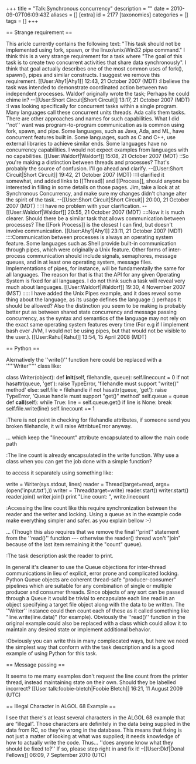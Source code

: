 +++
title = "Talk:Synchronous concurrency"
description = ""
date = 2010-09-07T06:09:43Z
aliases = []
[extra]
id = 2177
[taxonomies]
categories = []
tags = []
+++

== Strange requirement ==

This aricle currently contains the following text: "This task should not be implemented using fork, spawn, or the linux/unix/Win32 pipe command." I think this is a very strange requirement for a task where "The goal of this task is to create two concurrent activities that share data synchronously". I think that goal actually describes one of the most common uses of fork(), spawn(), pipes and similar constructs.
I suggest we remove this requirement. [[User:Ahy1|Ahy1]] 12:43, 21 October 2007 (MDT)
:I believe the task was intended to demonstrate coordinated action between two independent processes.  Waldorf originally wrote the task; Perhaps he could chime in? --[[User:Short Circuit|Short Circuit]] 13:17, 21 October 2007 (MDT)
:I was looking specifically for concurrent tasks within a single program. Many languages call these concurrent units threads. Ada calls them tasks. There are other approaches and names for such capabilities. What I did ''not'' want was program-to-program communication as is common using fork, spawn, and pipe. Some languages, such as Java, Ada, and ML, have concurrent features built in. Some languages, such as C and C++, use external libraries to achieve similar ends. Some languages have no concurrency capabilities. I would not expect examples from languages with no capabilities. [[User:Waldorf|Waldorf]] 15:08, 21 October 2007 (MDT)
::So you're making a distinction between threads and processes? That's probably the source of confusion.  I'll go ahead and clarify. --[[User:Short Circuit|Short Circuit]] 19:42, 21 October 2007 (MDT)
:::I clarified it somewhat, and added links to [[Thread]] and [[Process]], should anyone be interested in filling in some details on those pages.  Jim, take a look at at Synchronous Concurrency, and make sure my changes didn't change alter the spirit of the task. --[[User:Short Circuit|Short Circuit]] 20:00, 21 October 2007 (MDT)
::::I have no problem with your clarification. --[[User:Waldorf|Waldorf]] 20:55, 21 October 2007 (MDT)
::::Now it is much clearer. Should there be a similar task that allows communication between processes? The [[Fork Process]] is the closest I can find, but doesn't involve communication. [[User:Ahy1|Ahy1]] 23:11, 21 October 2007 (MDT)
::::Communication between processes is always an operating system feature. Some languages such as Shell provide built-in communication through pipes, which were originally a Unix feature. Other forms of inter-process communication should include signals, semaphores, message queues, and in at least one operating system, message files. Implementations of pipes, for instance, will be fundamentally the same for all languages. The reason for that is that the API for any given Operating System is fixed for all languages. I do not think such a task will reveal very much about languages. [[User:Waldorf|Waldorf]] 19:30, 4 November 2007 (MST)
::::: I have added the Unix Pipes example, and it does reveal some thing about the language, as its usage defines the language :) perhaps It should be allowed?  Also the distinction you seem to be making is probably better put as between shared state concurrency and message passing concurrency, as the syntax and semantics of the language may not rely on the exact same operating system features every time (For e.g if I implement bash over JVM, I would not be using pipes, but that would not be visible to the user.). [[User:Rahul|Rahul]] 13:54, 15 April 2008 (MDT)

== Python ==

Alernatively the ''write()'' function here could be replaced with a '''''Writer''''' class like:

 class Writer(object):
    def __init__(self, filehandle, queue):
         self.linecount = 0
         if not hasattr(queue, 'get'):
             raise TypeError, 'filehandle must support "write()" method'
         else:
             self.file = filehandle
         if not hasattr(queue, 'get'):
             raise TypeError, 'Queue handle must support "get()" method'
         self.queue = queue
    def __call__(self):
         while True:
             line = self.queue.get()
             if line is None:
                 break
             self.file.write(line)
             self.linecount += 1

:There is not point in checking for filehandle attributes, if someone send you broken filehandle, it will raise AttribtueError anyway.

... which keep the "linecount" attribute encapsulated to allow the main code path

:The line count is already encapsulated in the write function. Why use a class when you can get the job done with a simple function?

to access it separately using something like:

 write = Writer(sys.stdout, lines)
 reader = Thread(target=read, args=(open('input.txt'),))
 writer = Thread(target=write)
 reader.start()
 writer.start()
 reader.join()
 writer.join()
 print "Line count: ", write.linecount

:Accessing the line count like this require synchronization between the reader and the writer and locking. Using a queue as in the example code make everything simpler and safer. as you explain bellow :-)

... (Though this also requires that we remove the final ''print'' statement from the ''read()'' function --- otherwise the reader() thread won't "join" because of the last item remaining it the "count" queue).

:The task description ask the reader to print.

In general it's cleaner to use the Queue objections for inter-thread communications in lieu of explicit, error prone and complicated locking.  Python Queue objects are coherent thread-safe "producer-consumer" pipelines which are suitable for any combination of single or multiple producer and consumer threads.  Since objects of any sort can be passed through a Queue it would be trivial to encapsulate each line read in an object specifying a target file object along with the data to be written.  The ''Writer'' instance could then count each of these as it called something like "line.write(line.data)" (for example).  Obviously the ''read()'' function in the original example could also be replaced with a class which could allow it to maintain any desired state or implement additional behavior.

:Obviously you can write this in many complecated ways, but here we need the simplest way that conform with the task description and is a good example of using Python for this task.

== Message passing ==

It seems to me many examples don't request the line count from the printer thread, instead maintaining state on their own. Should they be labelled incorrect? [[User talk:foobie-bletch|Foobie Bletch]] 16:21, 11 August 2009 (UTC)

== Illegal Character in ALGOL 68 Example ==

I see that there's at least several characters in the ALGOL 68 example that are “illegal”. Those characters are definitely in the data being supplied in the data from RC, so they're wrong in the database. This means that fixing is not just a matter of looking at what was supplied; it needs knowledge of how to actually write the code. Thus… ''does anyone know what they should be fixed to?'' If so, please step right in and fix it! –[[User:Dkf|Donal Fellows]] 06:09, 7 September 2010 (UTC)
